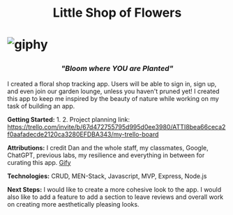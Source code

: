 <b><h1><p align="center"> Little Shop of Flowers</b><h1> </p>

![giphy](https://github.com/user-attachments/assets/0b60428a-879e-4835-bc12-c2f8f8a7d942)

*<h3><b><p align="center">"Bloom where YOU are Planted"</h3></b>* </p>

I created a floral shop tracking app. Users will be able to sign in, sign up, and even join our garden lounge, unless you haven't pruned yet! I created this app to keep me inspired by the beauty of nature while working on my task of building an app.

<b>Getting Started:</b> 
1.
2. Project planning link: https://trello.com/invite/b/67d472755795d995d0ee3980/ATTI8bea66ceca2f0aafadecde2120ca3280EFDBA343/my-trello-board

<b>Attributions:</b> I credit Dan and the whole staff, my classmates, Google, ChatGPT, previous labs, my resilience and everything in between for curating this app. [Gify](https://giphy.com/)

<b>Technologies:</b> CRUD, MEN-Stack, Javascript, MVP, Express, Node.js

<b>Next Steps:</b> I would like to create a more cohesive look to the app. I would also like to add a feature to add a section to leave reviews and overall work on creating more aesthetically pleasing looks.
